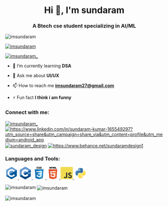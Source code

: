 <h1 align="center">Hi 👋, I'm sundaram</h1>
<h3 align="center">A Btech cse student specializing in AI/ML</h3>

<p align="left"> <img src="https://komarev.com/ghpvc/?username=imsundaram&label=Profile%20views&color=0e75b6&style=flat" alt="imsundaram" /> </p>

<p align="left"> <a href="https://github.com/ryo-ma/github-profile-trophy"><img src="https://github-profile-trophy.vercel.app/?username=imsundaram" alt="imsundaram" /></a> </p>

<p align="left"> <a href="https://twitter.com/imsundaram_" target="blank"><img src="https://img.shields.io/twitter/follow/imsundaram_?logo=twitter&style=for-the-badge" alt="imsundaram_" /></a> </p>

- 🌱 I’m currently learning **DSA**

- 💬 Ask me about **UI/UX**

- 📫 How to reach me **imsundaram27@gmail.com**

- ⚡ Fun fact **I think i am funny**

<h3 align="left">Connect with me:</h3>
<p align="left">
<a href="https://twitter.com/imsundaram_" target="blank"><img align="center" src="https://raw.githubusercontent.com/rahuldkjain/github-profile-readme-generator/master/src/images/icons/Social/twitter.svg" alt="imsundaram_" height="30" width="40" /></a>
<a href="https://linkedin.com/in/https://www.linkedin.com/in/sundaram-kumar-165549297?utm_source=share&utm_campaign=share_via&utm_content=profile&utm_medium=android_app" target="blank"><img align="center" src="https://raw.githubusercontent.com/rahuldkjain/github-profile-readme-generator/master/src/images/icons/Social/linked-in-alt.svg" alt="https://www.linkedin.com/in/sundaram-kumar-165549297?utm_source=share&utm_campaign=share_via&utm_content=profile&utm_medium=android_app" height="30" width="40" /></a>
<a href="https://instagram.com/sundaram_design" target="blank"><img align="center" src="https://raw.githubusercontent.com/rahuldkjain/github-profile-readme-generator/master/src/images/icons/Social/instagram.svg" alt="sundaram_design" height="30" width="40" /></a>
<a href="https://www.behance.net/https://www.behance.net/sundaramdesign1" target="blank"><img align="center" src="https://raw.githubusercontent.com/rahuldkjain/github-profile-readme-generator/master/src/images/icons/Social/behance.svg" alt="https://www.behance.net/sundaramdesign1" height="30" width="40" /></a>
</p>

<h3 align="left">Languages and Tools:</h3>
<p align="left"> <a href="https://www.cprogramming.com/" target="_blank" rel="noreferrer"> <img src="https://raw.githubusercontent.com/devicons/devicon/master/icons/c/c-original.svg" alt="c" width="40" height="40"/> </a> <a href="https://www.w3schools.com/cpp/" target="_blank" rel="noreferrer"> <img src="https://raw.githubusercontent.com/devicons/devicon/master/icons/cplusplus/cplusplus-original.svg" alt="cplusplus" width="40" height="40"/> </a> <a href="https://www.w3schools.com/css/" target="_blank" rel="noreferrer"> <img src="https://raw.githubusercontent.com/devicons/devicon/master/icons/css3/css3-original-wordmark.svg" alt="css3" width="40" height="40"/> </a> <a href="https://www.w3.org/html/" target="_blank" rel="noreferrer"> <img src="https://raw.githubusercontent.com/devicons/devicon/master/icons/html5/html5-original-wordmark.svg" alt="html5" width="40" height="40"/> </a> <a href="https://developer.mozilla.org/en-US/docs/Web/JavaScript" target="_blank" rel="noreferrer"> <img src="https://raw.githubusercontent.com/devicons/devicon/master/icons/javascript/javascript-original.svg" alt="javascript" width="40" height="40"/> </a> <a href="https://www.python.org" target="_blank" rel="noreferrer"> <img src="https://raw.githubusercontent.com/devicons/devicon/master/icons/python/python-original.svg" alt="python" width="40" height="40"/> </a> </p>

<p><img align="left" src="https://github-readme-stats.vercel.app/api/top-langs?username=imsundaram&show_icons=true&locale=en&layout=compact" alt="imsundaram" /></p>

<p>&nbsp;<img align="center" src="https://github-readme-stats.vercel.app/api?username=imsundaram&show_icons=true&locale=en" alt="imsundaram" /></p>

<p><img align="center" src="https://github-readme-streak-stats.herokuapp.com/?user=imsundaram&" alt="imsundaram" /></p>
